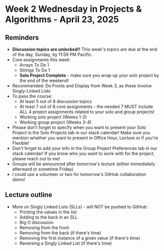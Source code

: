 # Week 2 Wednesday in Projects & Algorithms - April 23, 2025

## Reminders
- **Discussion topics are unlocked!!**  This week's topics are due at the end of the day, Sunday, by 11:59 PM Pacific.
- Core assignments this week:
    - Arrays To Do 1
    - Strings To Do 1
    - **Solo Project Complete** - make sure you wrap up your solo project by the end of the weekend!
- Recommended: Do Fronts and Display from Week 3, as these involve Singly-Linked Lists
- To pass the course:
    - At least 5 out of 8 discussion topics
    - At least 7 out of 8 core assignments - the needed 7 MUST include ALL 4 project assignments related to your solo and group projects!
    - Working solo project (Weeks 1-2)
    - Working group project (Weeks 3-4)
- Please don't forget to specify when you want to present your Solo Project in the Solo Projects tab in our stack calendar!  Make sure you mention whether you want to present in Office Hour, Lecture or if you're Flexible!
- Don't forget to add your info in the Group Project Preferences tab in our stack calendar!  If you know who you want to work with for the project, please reach out to me!
- Groups will be announced after tomorrow's lecture (either immediately afterward or sometime Friday)
- I could use a volunteer or two for tomorrow's GitHub collaboration demo!

## Lecture outline
- More on Singly Linked Lists (SLLs) - will NOT be pushed to GitHub:
    - Printing the values in the list
    - Adding to the back in an SLL
    - Big O discussion
    - Removing from the front
    - Removing from the back (if there's time)
    - Removing the first instance of a given value (if there's time)
    - Reversing a Singly Linked List (if there's time)